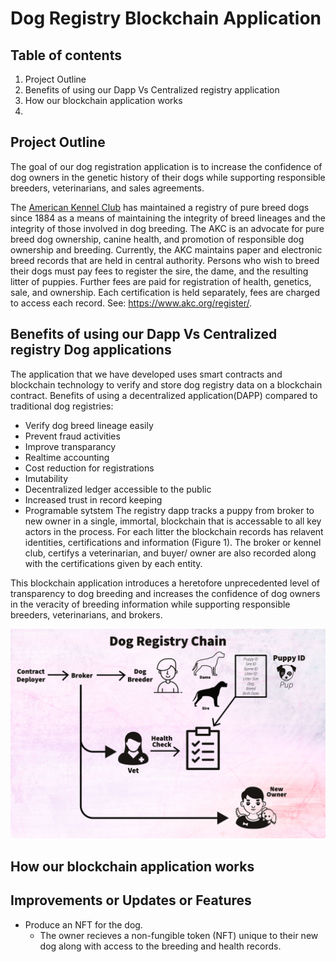 # Dog Registry Blockchain Application

## Table of contents
1. Project Outline
2. Benefits of using our Dapp Vs Centralized registry application
3. How our blockchain application works
4. 

## Project Outline
The goal of our dog registration application is to increase the confidence of dog owners in the genetic history of their dogs while supporting responsible breeders, veterinarians, and sales agreements.

 The [American Kennel Club](https://www.akc.org/) has maintained a registry of pure breed dogs since 1884 as a means of maintaining the integrity of breed lineages and the integrity of those involved in dog breeding. The AKC is an advocate for pure breed dog ownership, canine health, and promotion of responsible dog ownership and breeding. Currently, the AKC maintains paper and electronic breed records that are held in central authority. Persons who wish to breed their dogs must pay fees to register the sire, the dame, and the resulting litter of puppies. Further fees are paid for registration of health, genetics, sale, and ownership. Each certification is held separately, fees are charged to access each record. See: https://www.akc.org/register/.
 
## Benefits of using our Dapp Vs Centralized registry Dog applications
The application that we have developed uses smart contracts and blockchain technology to verify and store dog registry data on a blockchain contract.
Benefits of using a decentralized application(DAPP) compared to traditional dog registries: 
- Verify dog breed lineage easily
- Prevent fraud activities
- Improve transparancy
- Realtime accounting
- Cost reduction for registrations
- Imutability
- Decentralized ledger accessible to the public
- Increased trust in record keeping
- Programable sytstem
The registry dapp tracks a puppy from broker to new owner in a single, immortal, blockchain that is accessable to all key actors in the process. For each litter the blockchain records has relavent identities, certifications and information (Figure 1). The broker or kennel club, certifys a veterinarian, and buyer/ owner are also recorded along with the certifications given by each entity. 

This blockchain application introduces a heretofore unprecedented level of transparency to dog breeding and increases the confidence of dog owners in the veracity of breeding information while supporting responsible breeders, veterinarians, and brokers.

![Diagram](DogRegistryChain.png)

## How our blockchain application works


## Improvements or Updates or Features

- Produce an NFT for the dog.
    - The owner recieves a non-fungible token (NFT) unique to their new dog along with access to the breeding and health records.